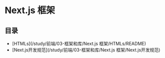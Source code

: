 #  Next.js 框架

## 目录

  * [HTMLs](/study/前端/03-框架和库/Next.js 框架/HTMLs/README)
  * [Next.js开发规范](/study/前端/03-框架和库/Next.js 框架/Next.js开发规范)